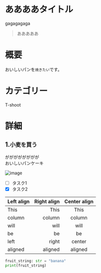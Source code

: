 # ああああタイトル
gagagagaga
>あああああ

# 概要
おいしいパンを`焼きたい`です。

# カテゴリー
T-shoot

# 詳細
## 1.`小麦を買う`
がががががががが  
おいしいパンケーキ

![image](https://github.com/user-attachments/assets/d1d79621-9c0d-4b78-9922-55e65b099ec8)


- [ ] タスク1
- [x] タスク2

| Left align | Right align | Center align |
|:-----------|------------:|:------------:|
| This       | This        | This         |
| column     | column      | column       |
| will       | will        | will         |
| be         | be          | be           |
| left       | right       | center       |
| aligned    | aligned     | aligned      |


```python
fruit_string: str = "banana"
print(fruit_string)
```
